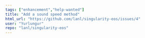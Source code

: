 ```yaml
---
tags: ["enhancement","help-wanted"]
title: "Add a sound speed method"
html_url: "https://github.com/lanl/singularity-eos/issues/4"
user: "Yurlungur"
repo: "lanl/singularity-eos"
---
```


